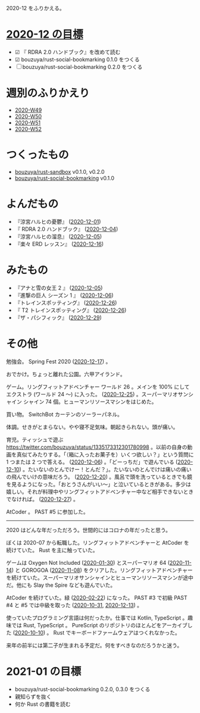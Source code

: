 2020-12 をふりかえる。

# [2020-12 の目標][2020-11-30]

- ☑ 『 RDRA 2.0 ハンドブック』を改めて読む
- ☑ bouzuya/rust-social-bookmarking 0.1.0 をつくる
- ☐ bouzuya/rust-social-bookmarking 0.2.0 をつくる

# 週別のふりかえり

- [2020-W49][2020-12-06]
- [2020-W50][2020-12-13]
- [2020-W51][2020-12-20]
- [2020-W52][2020-12-27]

# つくったもの

- [bouzuya/rust-sandbox][] v0.1.0, v0.2.0
- [bouzuya/rust-social-bookmarking][] v0.1.0

# よんだもの

- 『涼宮ハルヒの憂鬱』 ([2020-12-01][])
- 『 RDRA 2.0 ハンドブック』 ([2020-12-04][])
- 『涼宮ハルヒの溜息』 ([2020-12-05][])
- 『楽々 ERD レッスン』 ([2020-12-16][])

# みたもの

- 『アナと雪の女王 2 』 ([2020-12-05][])
- 『進撃の巨人 シーズン 1 』 ([2020-12-06][])
- 『トレインスポッティング』 ([2020-12-26][])
- 『 T2 トレインスポッティング』 ([2020-12-26][])
- 『ザ・パシフィック』 ([2020-12-29][])

# その他

勉強会。 Spring Fest 2020 ([2020-12-17][]) 。

おでかけ。ちょっと離れた公園。六甲アイランド。

ゲーム。リングフィットアドベンチャー ワールド 26 。メインを 100% にしてエクストラ (ワールド 24 〜) に入った。 ([2020-12-25][]) 。スーパーマリオサンシャイン シャイン 74 個。ヒューマンリソースマシンをはじめた。

買い物。 SwitchBot カーテンのソーラーパネル。

体調。せきがとまらない。やや寝不足気味。朝起きられない。頭が痛い。

育児。ティッシュで遊ぶ <https://twitter.com/bouzuya/status/1335173312301780998> 。以前の自身の動画を真似てみたりする。「（箱に入ったお菓子を）いくつ欲しい？」という質問に 1 つまたは 2 つで答える。 ([2020-12-06][]) 。「どーっちだ」で遊んでいる ([2020-12-10][]) 。たいないのとんでけー！とんだ？」。たいないのとんでけは痛いの痛いの飛んでいけの意味だろう。 ([2020-12-20][]) 。風呂で頭を洗っているときでも鏡を見るようになった。「おとうさんがいい〜」と泣いているときがある。多少は嬉しい。それが料理中やリングフィットアドベンチャー中など相手できないときでなければ。 ([2020-12-27][]) 。

AtCoder 。 PAST #5 に参加した。

---

2020 はどんな年だっただろう。世間的にはコロナの年だったと思う。

ぼくは 2020-07 から転職した。リングフィットアドベンチャーと AtCoder を続けていた。 Rust を主に触っていた。

ゲームは Oxygen Not Included ([2020-01-30][]) とスーパーマリオ 64 ([2020-11-14][]) と GOROGOA ([2020-11-08][]) をクリアした。リングフィットアドベンチャーを続けていた。スーパーマリオサンシャインとヒューマンリソースマシンが途中だ。他にも Slay the Spire なども遊んでいた。

AtCoder を続けていた。緑 ([2020-02-22][]) になった。 PAST #3 で初級 PAST #4 と #5 では中級を取った ([2020-10-31][], [2020-12-13][]) 。

使っていたプログラミング言語は何だったか。仕事では Kotlin, TypeScript 。趣味では Rust, TypeScript 。 PureScript のリポジトリのほとんどをアーカイブした ([2020-10-10][]) 。 Rust でキーボードファームウェアはつくれなかった。

来年の前半には第二子が生まれる予定だ。何をすべきなのだろうかと迷う。

# 2021-01 の目標

- bouzuya/rust-social-bookmarking 0.2.0, 0.3.0 をつくる
- 親知らずを抜く
- 何か Rust の書籍を読む

[2020-01-30]: https://blog.bouzuya.net/2020/01/30/
[2020-02-22]: https://blog.bouzuya.net/2020/02/22/
[2020-10-10]: https://blog.bouzuya.net/2020/10/10/
[2020-10-31]: https://blog.bouzuya.net/2020/10/31/
[2020-11-08]: https://blog.bouzuya.net/2020/11/08/
[2020-11-14]: https://blog.bouzuya.net/2020/11/14/
[2020-11-30]: https://blog.bouzuya.net/2020/11/30/
[2020-12-01]: https://blog.bouzuya.net/2020/12/01/
[2020-12-04]: https://blog.bouzuya.net/2020/12/04/
[2020-12-05]: https://blog.bouzuya.net/2020/12/05/
[2020-12-06]: https://blog.bouzuya.net/2020/12/06/
[2020-12-10]: https://blog.bouzuya.net/2020/12/10/
[2020-12-13]: https://blog.bouzuya.net/2020/12/13/
[2020-12-16]: https://blog.bouzuya.net/2020/12/16/
[2020-12-17]: https://blog.bouzuya.net/2020/12/17/
[2020-12-20]: https://blog.bouzuya.net/2020/12/20/
[2020-12-25]: https://blog.bouzuya.net/2020/12/25/
[2020-12-26]: https://blog.bouzuya.net/2020/12/26/
[2020-12-27]: https://blog.bouzuya.net/2020/12/27/
[2020-12-29]: https://blog.bouzuya.net/2020/12/29/
[bouzuya/rust-sandbox]: https://github.com/bouzuya/rust-sandbox
[bouzuya/rust-social-bookmarking]: https://github.com/bouzuya/rust-social-bookmarking
